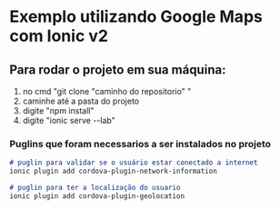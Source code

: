 # Exemplo utilizando Google Maps com Ionic v2

## Para rodar o projeto em sua máquina:

1. no cmd "git clone "caminho do repositorio" "
2. caminhe até a pasta do projeto
3. digite "npm install"
4. digite "ionic serve --lab"

### Puglins que foram necessarios a ser instalados no projeto

```markdown
# puglin para validar se o usuário estar conectado a internet
ionic plugin add cordova-plugin-network-information

```
```markdown
# puglin para ter a localização do usuario
ionic plugin add cordova-plugin-geolocation

```

